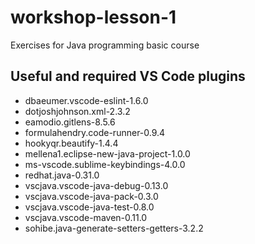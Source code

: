 # workshop-lesson-1
Exercises for Java programming basic course

## Useful and required VS Code plugins

* dbaeumer.vscode-eslint-1.6.0
* dotjoshjohnson.xml-2.3.2
* eamodio.gitlens-8.5.6
* formulahendry.code-runner-0.9.4
* hookyqr.beautify-1.4.4
* mellena1.eclipse-new-java-project-1.0.0
* ms-vscode.sublime-keybindings-4.0.0
* redhat.java-0.31.0
* vscjava.vscode-java-debug-0.13.0
* vscjava.vscode-java-pack-0.3.0
* vscjava.vscode-java-test-0.8.0
* vscjava.vscode-maven-0.11.0
* sohibe.java-generate-setters-getters-3.2.2
